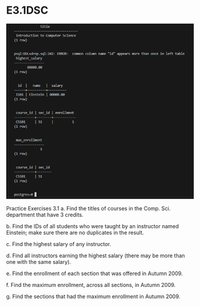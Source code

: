 # E3.1DSC

![Output](image.png)

Practice Exercises 3.1
a.
Find the titles of courses in the Comp. Sci. department that have 3 credits.

b.
Find the IDs of all students who were taught by an instructor named Einstein; make sure there are no duplicates in the result.

c.
Find the highest salary of any instructor.

d.
Find all instructors earning the highest salary (there may be more than one with the same salary).

e.
Find the enrollment of each section that was offered in Autumn 2009.

f.
Find the maximum enrollment, across all sections, in Autumn 2009.

g.
Find the sections that had the maximum enrollment in Autumn 2009.